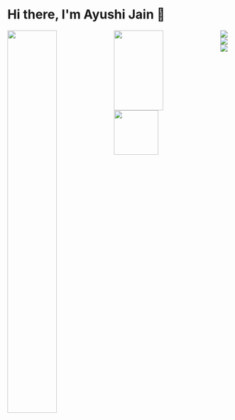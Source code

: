 # Hi there, I'm Ayushi Jain 👋

<img align="left" width="47%" src="https://github-readme-stats.vercel.app/api?username=ayushijain-iuc&show_icons=true&theme=radical" />

<img align="left" style="height:180px" width="47%" src="https://github-readme-stats.vercel.app/api/top-langs/?username=ayushijain-iuc&layout=compact" />

<img  align="left" src="https://img.shields.io/badge/python-3670A0?style=for-the-badge&logo=python&logoColor=ffdd54"/>
<img align="left" src="https://img.shields.io/badge/html5-%23E34F26.svg?style=for-the-badge&logo=html5&logoColor=white"/>
<img align="left" src="https://img.shields.io/badge/css3-%231572B6.svg?style=for-the-badge&logo=css3&logoColor=white"/>
<img src="https://1000logos.net/wp-content/uploads/2020/08/Django-Logo-1080x675.png" style="height:100px" />

